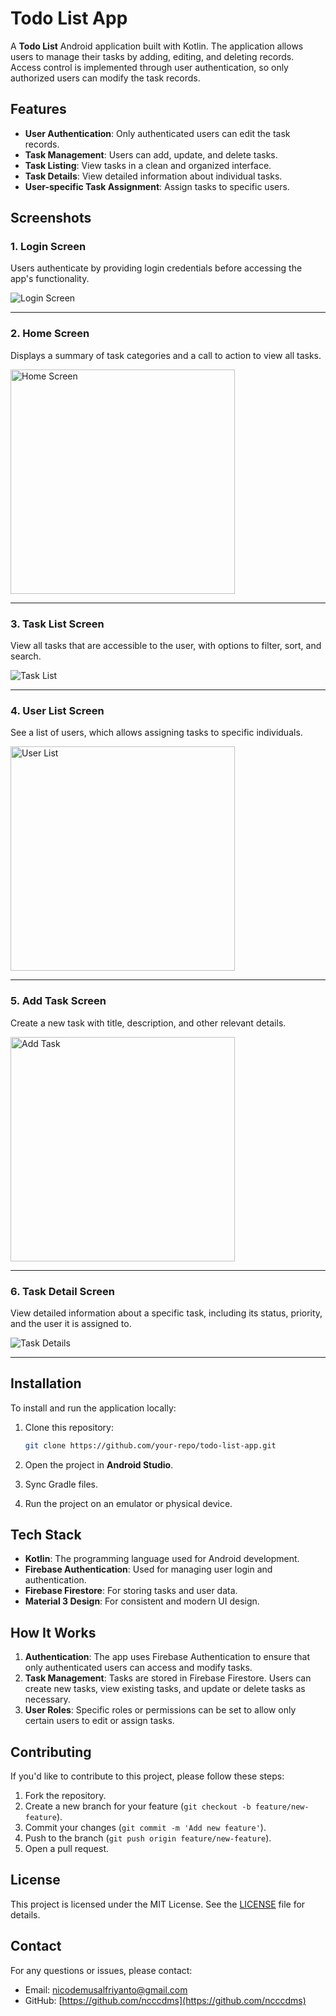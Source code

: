 # Todo List App

A **Todo List** Android application built with Kotlin. The application allows users to manage their tasks by adding, editing, and deleting records. Access control is implemented through user authentication, so only authorized users can modify the task records.

## Features

- **User Authentication**: Only authenticated users can edit the task records.
- **Task Management**: Users can add, update, and delete tasks.
- **Task Listing**: View tasks in a clean and organized interface.
- **Task Details**: View detailed information about individual tasks.
- **User-specific Task Assignment**: Assign tasks to specific users.
  
## Screenshots

### 1. Login Screen
Users authenticate by providing login credentials before accessing the app's functionality.

![Login Screen](https://github.com/user-attachments/assets/de60a7a7-b0be-4939-a81b-5296abf1fdf0)

---

### 2. Home Screen
Displays a summary of task categories and a call to action to view all tasks.

<img src="https://github.com/user-attachments/assets/538f3763-8a12-4109-940f-034eb3b62bfe" alt="Home Screen" width="359" />

---

### 3. Task List Screen
View all tasks that are accessible to the user, with options to filter, sort, and search.

![Task List](https://github.com/user-attachments/assets/a37f0305-33d2-4b22-a662-954a39a1680f)

---

### 4. User List Screen
See a list of users, which allows assigning tasks to specific individuals.

<img src="https://github.com/user-attachments/assets/170d11e4-46ab-4311-82a6-c68acbe5e6c1" alt="User List" width="359" />

---

### 5. Add Task Screen
Create a new task with title, description, and other relevant details.

<img src="https://github.com/user-attachments/assets/c4a58e4b-8cea-4617-84d5-8c151ce3b0c7" alt="Add Task" width="359" />

---

### 6. Task Detail Screen
View detailed information about a specific task, including its status, priority, and the user it is assigned to.

![Task Details](https://github.com/user-attachments/assets/052ea0a4-1626-4b95-a034-22aef0deeeed)

---

## Installation

To install and run the application locally:

1. Clone this repository:
    ```bash
    git clone https://github.com/your-repo/todo-list-app.git
    ```

2. Open the project in **Android Studio**.

3. Sync Gradle files.

4. Run the project on an emulator or physical device.

## Tech Stack

- **Kotlin**: The programming language used for Android development.
- **Firebase Authentication**: Used for managing user login and authentication.
- **Firebase Firestore**: For storing tasks and user data.
- **Material 3 Design**: For consistent and modern UI design.

## How It Works

1. **Authentication**: The app uses Firebase Authentication to ensure that only authenticated users can access and modify tasks.
2. **Task Management**: Tasks are stored in Firebase Firestore. Users can create new tasks, view existing tasks, and update or delete tasks as necessary.
3. **User Roles**: Specific roles or permissions can be set to allow only certain users to edit or assign tasks.

## Contributing

If you'd like to contribute to this project, please follow these steps:

1. Fork the repository.
2. Create a new branch for your feature (`git checkout -b feature/new-feature`).
3. Commit your changes (`git commit -m 'Add new feature'`).
4. Push to the branch (`git push origin feature/new-feature`).
5. Open a pull request.

## License

This project is licensed under the MIT License. See the [LICENSE](./LICENSE) file for details.

## Contact

For any questions or issues, please contact:
- Email: [nicodemusalfriyanto@gmail.com](mailto:nicodemusalfriyanto@gmail.com)
- GitHub: [https://github.com/ncccdms](https://github.com/ncccdms)
